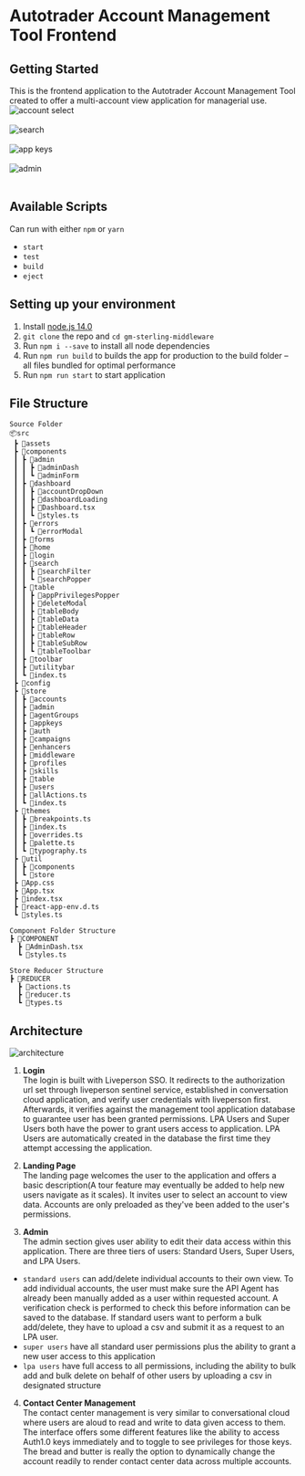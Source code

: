 # Autotrader Account Management Tool Frontend

## Getting Started
This is the frontend application to the Autotrader Account Management Tool created to offer a multi-account view application for managerial use.
![account select](./public/Account_Select.gif)<br/><br/>
![search](./public/Search_Filter.gif)<br/><br/>
![app keys](./public/App_Keys_Toggle.gif)<br/><br/>
![admin](./public/Admin.gif)<br/><br/>

## Available Scripts
Can run with either `npm` or `yarn`
- `start`
- `test`
- `build`
- `eject`

## Setting up your environment
1. Install [node.js 14.0](https://nodejs.org/en/download/)
2. `git clone` the repo and `cd gm-sterling-middleware`
2. Run `npm i --save` to install all node dependencies
3. Run `npm run build` to builds the app for production to the build folder – all files bundled for optimal performance
4. Run `npm run start` to start application

## File Structure
```
Source Folder
📦src
 ┣ 📂assets
 ┣ 📂components
 ┃ ┣ 📂admin
 ┃ ┃ ┣ 📂adminDash
 ┃ ┃ ┗ 📂adminForm
 ┃ ┣ 📂dashboard
 ┃ ┃ ┣ 📂accountDropDown
 ┃ ┃ ┣ 📂dashboardLoading
 ┃ ┃ ┣ 📜Dashboard.tsx
 ┃ ┃ ┗ 📜styles.ts
 ┃ ┣ 📂errors
 ┃ ┃ ┗ 📂errorModal
 ┃ ┣ 📂forms
 ┃ ┣ 📂home
 ┃ ┣ 📂login
 ┃ ┣ 📂search
 ┃ ┃ ┣ 📂searchFilter
 ┃ ┃ ┗ 📂searchPopper
 ┃ ┣ 📂table
 ┃ ┃ ┣ 📂appPrivilegesPopper
 ┃ ┃ ┣ 📂deleteModal
 ┃ ┃ ┣ 📂tableBody
 ┃ ┃ ┣ 📂tableData
 ┃ ┃ ┣ 📂tableHeader
 ┃ ┃ ┣ 📂tableRow
 ┃ ┃ ┣ 📂tableSubRow
 ┃ ┃ ┗ 📂tableToolbar
 ┃ ┣ 📂toolbar
 ┃ ┣ 📂utilitybar
 ┃ ┗ 📜index.ts
 ┣ 📂config
 ┣ 📂store
 ┃ ┣ 📂accounts
 ┃ ┣ 📂admin
 ┃ ┣ 📂agentGroups
 ┃ ┣ 📂appkeys
 ┃ ┣ 📂auth
 ┃ ┣ 📂campaigns
 ┃ ┣ 📂enhancers
 ┃ ┣ 📂middleware
 ┃ ┣ 📂profiles
 ┃ ┣ 📂skills
 ┃ ┣ 📂table
 ┃ ┣ 📂users
 ┃ ┣ 📜allActions.ts
 ┃ ┗ 📜index.ts
 ┣ 📂themes
 ┃ ┣ 📜breakpoints.ts
 ┃ ┣ 📜index.ts
 ┃ ┣ 📜overrides.ts
 ┃ ┣ 📜palette.ts
 ┃ ┗ 📜typography.ts
 ┣ 📂util
 ┃ ┣ 📂components
 ┃ ┗ 📂store
 ┣ 📜App.css
 ┣ 📜App.tsx
 ┣ 📜index.tsx
 ┣ 📜react-app-env.d.ts
 ┗ 📜styles.ts

Component Folder Structure
┣ 📂COMPONENT
  ┣ 📜AdminDash.tsx
  ┗ 📜styles.ts

Store Reducer Structure
┣ 📂REDUCER
  ┣ 📜actions.ts
  ┣ 📜reducer.ts
  ┗ 📜types.ts
 ```

## Architecture
![architecture](./public/AT_Account_Management_Frontend_Architecture.png)
1. **Login** <br/>
The login is built with Liveperson SSO. It redirects to the authorization url set through liveperson sentinel service, established in conversation cloud application, and verify user credentials with liveperson first. Afterwards, it verifies against the management tool application database to guarantee user has been granted permissions. LPA Users and Super Users both have the power to grant users access to application. LPA Users are automatically created in the database the first time they attempt accessing the application.

2. **Landing Page** <br/>
The landing page welcomes the user to the application and offers a basic description(A tour feature may eventually be added to help new users navigate as it scales). It invites user to select an account to view data. Accounts are only preloaded as they've been added to the user's permissions.

3. **Admin** <br/>
The admin section gives user ability to edit their data access within this application. There are three tiers of users: Standard Users, Super Users, and LPA Users.<br/>
- `standard users` can add/delete individual accounts to their own view. To add individual accounts, the user must make sure the API Agent has already been manually added as a user within requested account. A verification check is performed to check this before information can be saved to the database. If standard users want to perform a bulk add/delete, they have to upload a csv and submit it as a request to an LPA user. 
- `super users` have all standard user permissions plus the ability to grant a new user access to this application
- `lpa users` have full access to all permissions, including the ability to bulk add and bulk delete on behalf of other users by uploading a csv in designated structure

4. **Contact Center Management** <br/>
The contact center management is very similar to conversational cloud where users are aloud to read and write to data given access to them. The interface offers some different features like the ability to access Auth1.0 keys immediately and to toggle to see privileges for those keys. The bread and butter is really the option to dynamically change the account readily to render contact center data across multiple accounts.



